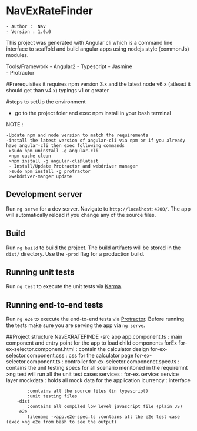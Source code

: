 # NavExRateFinder
    - Author :  Nav
    - Version : 1.0.0
This project was generated with Angular cli which is a command line interface to scaffold and build angular apps using nodejs style (commonJs) modules.

Tools/Framework
    - Angular2
    - Typescript
    - Jasmine    
    - Protractor 

#Prerequisites 
it requires npm version 3.x and the latest node  v6.x (atleast it should get than v4.x)
typings v1 or greater

#steps to setUp the environment

- go to the project foler and exec npm install in your bash terminal

NOTE :

    -Update npm and node version to match the requirements
    -install the latest version of angular-cli via npm or if you already have angular-cli then exec following commands
     >sudo npm uninstall -g angular-cli
     >npm cache clean
     >npm install -g angular-cli@latest
     - Install/Update Protractor and webdriver manager
     >sudo npm install -g protractor
     >webdriver-manger update


    


## Development server
Run `ng serve` for a dev server. Navigate to `http://localhost:4200/`. The app will automatically reload if you change any of the source files.

## Build

Run `ng build` to build the project. The build artifacts will be stored in the `dist/` directory. Use the `-prod` flag for a production build.

## Running unit tests

Run `ng test` to execute the unit tests via [Karma](https://karma-runner.github.io).

## Running end-to-end tests

Run `ng e2e` to execute the end-to-end tests via [Protractor](http://www.protractortest.org/). 
Before running the tests make sure you are serving the app via `ng serve`.

##Project structure 
    NavEXRATEFINDE
        -src
            app
                app.component.ts : main component and entry point for the app to load child components
                forEx
                    for-ex-selector.component.html : contain the calculator design
                    for-ex-selector.component.css : css for the calculator page
                    for-ex-selector.component.ts : controller 
                    for-ex-selector.componenet.spec.ts : contains the unit testing specs for all scenario menitoned in the requiremnt
                                                        >ng test will run all the unit test cases
                services :
                    for-ex.service: service layer 
                    mockdata : holds all mock data for the application
                    icurrency : interface

            
            :contains all the source files (in typescript)
            :unit testing files
        -dist 
            :contains all compiled low level javascript file (plain JS)
        -e2e 
            filename ->app.e2e-spec.ts :contains all the e2e test case (exec >ng e2e from bash to see the output)



